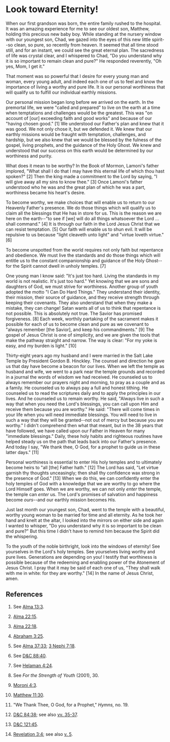 # Look toward Eternity!

When our first grandson was born, the entire family rushed to the hospital. It
was an amazing experience for me to see our oldest son, Matthew, holding this
precious new baby boy. While standing at the nursery window with our youngest
son, Chad, we gazed into the eyes of this new little spirit--so clean, so
pure, so recently from heaven. It seemed that all time stood still, and for an
instant, we could see the great eternal plan. The sacredness of life was
crystal clear, and I whispered to Chad, "Do you understand why it is so
important to remain clean and pure?" He responded reverently, "Oh yes, Mom, I
get it."

That moment was so powerful that I desire for every young man and woman, every
young adult, and indeed each one of us to feel and know the importance of
living a worthy and pure life. It is our personal worthiness that will qualify
us to fulfill our individual earthly missions.

Our personal mission began long before we arrived on the earth. In the
premortal life, we were "called and prepared" to live on the earth at a time
when temptations and challenges would be the greatest. This was "on account of
[our] exceeding faith and good works" and because of our "having chosen good."
[1]  We understood our Father's plan and knew that it was good. We not only
chose it, but we defended it. We knew that our earthly missions would be
fraught with temptation, challenges, and hardship, but we also knew that we
would be blessed by the fulness of the gospel, living prophets, and the
guidance of the Holy Ghost. We knew and understood that our success on this
earth would be determined by our worthiness and purity.

What does it mean to be worthy? In the Book of Mormon, Lamoni's father
implored, "What shall I do that I may have this eternal life of which thou
hast spoken?" [2]  Then the king made a commitment to the Lord by saying, "I
will give away all my sins to know thee." [3]  Once Lamoni's father understood
who he was and the great plan of which he was a part, worthiness became his
heart's desire.

To become worthy, we make choices that will enable us to return to our
Heavenly Father's presence. We do those things which will qualify us to claim
all the blessings that He has in store for us. This is the reason we are here
on the earth--"to see if [we] will do all things whatsoever the Lord ... shall
command." [4]  It is through our faith in the Lord Jesus Christ that we can
resist temptation. [5]  Our faith will enable us to shun evil. It will be
repulsive to us because "light cleaveth unto light" and "virtue loveth
virtue." [6]

To become unspotted from the world requires not only faith but repentance and
obedience. We must live the standards and do those things which will entitle
us to the constant companionship and guidance of the Holy Ghost--for the
Spirit cannot dwell in unholy temples. [7]

One young man I know said: "It's just too hard. Living the standards in my
world is not realistic. It's just too hard." Yet knowing that we are sons and
daughters of God, we must strive for worthiness. Another group of youth
adopted the motto "I Can Do Hard Things." They understand their identity,
their mission, their source of guidance, and they receive strength through
keeping their covenants. They also understand that when they make a mistake,
they can change! Satan wants all of us to think that repentance is not
possible. This is absolutely not true. The Savior has promised forgiveness.
[8]  Each week, worthily partaking of the sacrament makes it possible for each
of us to become clean and pure as we covenant to "always remember [the
Savior], and keep his commandments." [9]  The gospel of Jesus Christ is one of
simplicity, and we are given the tools that make the pathway straight and
narrow. The way is clear: "For my yoke is easy, and my burden is light." [10]

Thirty-eight years ago my husband and I were married in the Salt Lake Temple
by President Gordon B. Hinckley. The counsel and direction he gave us that day
have become a beacon for our lives. When we left the temple as husband and
wife, we went to a park near the temple grounds and recorded in a journal the
words of wisdom we had received. He counseled us to always remember our
prayers night and morning, to pray as a couple and as a family. He counseled
us to always pay a full and honest tithing. He counseled us to read the
scriptures daily and to apply the principles in our lives. And he counseled us
to remain worthy. He said, "Always live in such a way that when you need the
Lord's blessings, you can call upon Him and receive them because you are
worthy." He said: "There will come times in your life when you will need
immediate blessings. You will need to live in such a way that they will be
granted--not out of mercy but because you are worthy." I didn't comprehend
then what that meant, but in the 38 years that have followed, we have called
upon our Father in Heaven for many "immediate blessings." Daily, these holy
habits and righteous routines have helped steady us on the path that leads
back into our Father's presence. And today I say, "We thank thee, O God, for a
prophet to guide us in these latter days." [11]

Personal worthiness is essential to enter His holy temples and to ultimately
become heirs to "all [the] Father hath." [12]  The Lord has said, "Let virtue
garnish thy thoughts unceasingly; then shall thy confidence wax strong in the
presence of God." [13]  When we do this, we can confidently enter the holy
temples of God with a knowledge that we are worthy to go where the Lord
Himself goes. When we are worthy, we can not only _enter_ the temple, the
temple can _enter_ us. The Lord's promises of salvation and happiness become
_ours_--and our earthly mission becomes _His._

Just last month our youngest son, Chad, went to the temple with a beautiful,
worthy young woman to be married for time and all eternity. As he took her
hand and knelt at the altar, I looked into the mirrors on either side and
again I wanted to whisper, "Do you understand why it is so important to be
clean and pure?" But this time I didn't have to remind him because the Spirit
did the whispering.

To the youth of the noble birthright, look into the windows of eternity! See
yourselves in the Lord's holy temples. See yourselves living worthy and pure
lives. Generations are depending on you! I testify that worthiness is possible
because of the redeeming and enabling power of the Atonement of Jesus Christ.
I pray that it may be said of each one of us, "They shall walk with me in
white: for they are worthy." [14]  In the name of Jesus Christ, amen.

## References

  1.  See [Alma 13:3](https://www.lds.org/scriptures/bofm/alma/13.3?lang=eng#2).

  2.   [Alma 22:15](https://www.lds.org/scriptures/bofm/alma/22.15?lang=eng#14).

  3.   [Alma 22:18](https://www.lds.org/scriptures/bofm/alma/22.18?lang=eng#17).

  4.   [Abraham 3:25](https://www.lds.org/scriptures/pgp/abr/3.25?lang=eng#24).

  5.  See [Alma 37:33](https://www.lds.org/scriptures/bofm/alma/37.33?lang=eng#32); [3 Nephi 7:18](https://www.lds.org/scriptures/bofm/3-ne/7.18?lang=eng#17).

  6.  See [D&amp;C 88:40](https://www.lds.org/scriptures/dc-testament/dc/88.40?lang=eng#39).

  7.  See [Helaman 4:24](https://www.lds.org/scriptures/bofm/hel/4.24?lang=eng#23).

  8.  See _For the Strength of Youth_ (2001), 30.

  9.   [Moroni 4:3](https://www.lds.org/scriptures/bofm/moro/4.3?lang=eng#2).

  10.   [Matthew 11:30](https://www.lds.org/scriptures/nt/matt/11.30?lang=eng#29).

  11.  "We Thank Thee, O God, for a Prophet," _Hymns,_ no. 19.

  12.   [D&amp;C 84:38](https://www.lds.org/scriptures/dc-testament/dc/84.38?lang=eng#37); see also [vv. 35-37](https://www.lds.org/scriptures/dc-testament/dc/84.35-37?lang=eng#34).

  13.   [D&amp;C 121:45](https://www.lds.org/scriptures/dc-testament/dc/121.45?lang=eng#44).

  14.   [Revelation 3:4](https://www.lds.org/scriptures/nt/rev/3.4?lang=eng#3); see also [v. 5](https://www.lds.org/scriptures/nt/rev/3.5?lang=eng#4).

